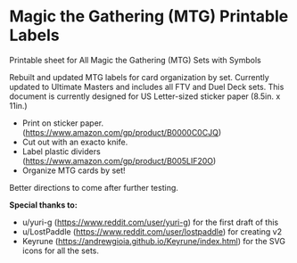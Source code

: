 # Magic the Gathering (MTG) Printable Labels
Printable sheet for All Magic the Gathering (MTG) Sets with Symbols

Rebuilt and updated MTG labels for card organization by set. Currently updated to Ultimate Masters and includes all FTV and Duel Deck sets. This document is currently designed for US Letter-sized sticker paper (8.5in. x 11in.)

- Print on sticker paper. (https://www.amazon.com/gp/product/B0000C0CJQ)
- Cut out with an exacto knife.
- Label plastic dividers (https://www.amazon.com/gp/product/B005LIF20O)
- Organize MTG cards by set!

Better directions to come after further testing.

**Special thanks to:**
- u/yuri-g (https://www.reddit.com/user/yuri-g) for the first draft of this
- u/LostPaddle (https://www.reddit.com/user/lostpaddle) for creating v2
- Keyrune (https://andrewgioia.github.io/Keyrune/index.html) for the SVG icons for all the sets.
